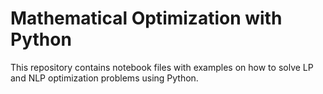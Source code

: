 # Mathematical Optimization with Python

This repository contains notebook files with examples on how to solve LP and NLP optimization problems using Python.
